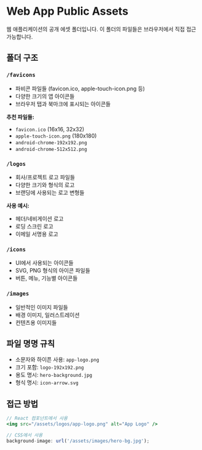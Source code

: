 # Web App Public Assets

웹 애플리케이션의 공개 에셋 폴더입니다. 이 폴더의 파일들은 브라우저에서 직접 접근 가능합니다.

## 폴더 구조

### `/favicons`
- 파비콘 파일들 (favicon.ico, apple-touch-icon.png 등)
- 다양한 크기의 앱 아이콘들
- 브라우저 탭과 북마크에 표시되는 아이콘들

**추천 파일들:**
- `favicon.ico` (16x16, 32x32)
- `apple-touch-icon.png` (180x180)
- `android-chrome-192x192.png`
- `android-chrome-512x512.png`

### `/logos`
- 회사/프로젝트 로고 파일들
- 다양한 크기와 형식의 로고
- 브랜딩에 사용되는 로고 변형들

**사용 예시:**
- 헤더/네비게이션 로고
- 로딩 스크린 로고
- 이메일 서명용 로고

### `/icons`
- UI에서 사용되는 아이콘들
- SVG, PNG 형식의 아이콘 파일들
- 버튼, 메뉴, 기능별 아이콘들

### `/images`
- 일반적인 이미지 파일들
- 배경 이미지, 일러스트레이션
- 컨텐츠용 이미지들

## 파일 명명 규칙

- 소문자와 하이픈 사용: `app-logo.png`
- 크기 포함: `logo-192x192.png`
- 용도 명시: `hero-background.jpg`
- 형식 명시: `icon-arrow.svg`

## 접근 방법

```jsx
// React 컴포넌트에서 사용
<img src="/assets/logos/app-logo.png" alt="App Logo" />

// CSS에서 사용
background-image: url('/assets/images/hero-bg.jpg');
```